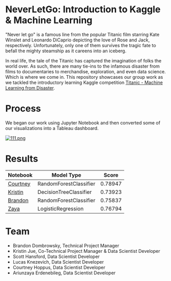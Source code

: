 # NeverLetGo: Introduction to Kaggle & Machine Learning 
"Never let go" is a famous line from the popular Titanic film starring Kate Winslet and Leonardo DiCaprio depicting the love of Rose and Jack, respectively. Unfortunately, only one of them survives the tragic fate to befall the mighty steamship as it careens into an iceberg. 
 
In real life, the tale of the Titanic has captured the imagination of folks the world over. As such, there are many tie-ins to the infamous disaster from films to documentaries to merchandise, exploration, and even data science. Which is where we come in. This repository showcases our group work as we tackled the introductory learning Kaggle competition [Titanic - Machine Learning from Disaster](https://www.kaggle.com/competitions/titanic). 

# Process
We began our work using Jupyter Notebook and then converted some of our visualizations into a Tableau dashboard.
 
[![111.png](https://i.postimg.cc/C1LkrtG2/111.png)](https://postimg.cc/LqwJnx0k)
 
# Results
| Notebook  | Model Type | Score |
| ------------- | ------------- | ------------- |
| [Courtney](https://www.kaggle.com/code/courtneyhoppus/courtneyresubmission?scriptVersionId=131529543) | RandomForestClassifier | 0.78947 |
| [Kristin](https://www.kaggle.com/code/kristinjue/kristin-s-updated-titanic-kaggle-submission) | DecisionTreeClassifier | 0.73923 |
| [Brandon](https://www.kaggle.com/code/brandondombrowsky/ifyoujumpijump-jackdawson?scriptVersionId=133195636) | RandomForestClassifier | 0.75837 |
| [Zaya](https://www.kaggle.com/code/ariunzayaerdenebileg/zayatitanic4)  | LogisticRegression | 0.76794 |
 
# Team
- Brandon Dombrowsky, Technical Project Manager
- Kristin Jue, Co-Technical Project Manager & Data Scientist Developer
- Scott Hansford, Data Scientist Developer
- Lucas Knezevich, Data Scientist Developer
- Courtney Hoppus, Data Scientist Developer
- Ariunzaya Erdenebileg, Data Scientist Developer
